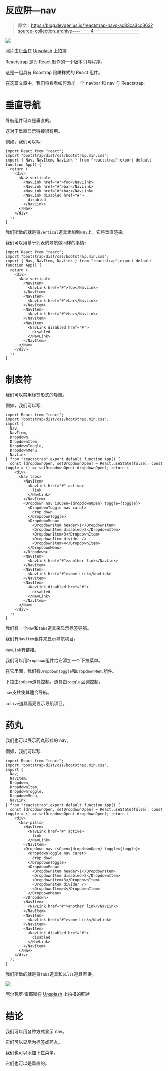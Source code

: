 # 反应阱—nav

> 原文：<https://blog.devgenius.io/reactstrap-navs-ac83ca3cc363?source=collection_archive---------4----------------------->

![](img/6acbf3ee5c212db04672c175f32355cd.png)

照片由[丹金](https://unsplash.com/@danielcgold?utm_source=medium&utm_medium=referral)在 [Unsplash](https://unsplash.com?utm_source=medium&utm_medium=referral) 上拍摄

Reactstrap 是为 React 制作的一个版本引导程序。

这是一组具有 Boostrap 陷阱样式的 React 组件。

在这篇文章中，我们将看看如何添加一个 navbar 和 nav 与 Reactstrap。

# 垂直导航

导航组件可以是垂直的。

这对于垂直显示链接很有用。

例如，我们可以写:

```
import React from "react";
import "bootstrap/dist/css/bootstrap.min.css";
import { Nav, NavItem, NavLink } from "reactstrap";export default function App() {
  return (
    <div>
      <Nav vertical>
        <NavLink href="#">foo</NavLink>
        <NavLink href="#">bar</NavLink>
        <NavLink href="#">baz</NavLink>
        <NavLink disabled href="#">
          disabled
        </NavLink>
      </Nav>
    </div>
  );
}
```

我们所做的就是将`vertical`道具添加到`Nav`上，它将垂直渲染。

我们可以用基于列表的导航做同样的事情:

```
import React from "react";
import "bootstrap/dist/css/bootstrap.min.css";
import { Nav, NavItem, NavLink } from "reactstrap";export default function App() {
  return (
    <div>
      <Nav vertical>
        <NavItem>
          <NavLink href="#">foo</NavLink>
        </NavItem>
        <NavItem>
          <NavLink href="#">bar</NavLink>
        </NavItem>
        <NavItem>
          <NavLink href="#">baz</NavLink>
        </NavItem>
        <NavItem>
          <NavLink disabled href="#">
            disabled
          </NavLink>
        </NavItem>
      </Nav>
    </div>
  );
}
```

# 制表符

我们可以禁用标签形式的导航。

例如，我们可以写:

```
import React from "react";
import "bootstrap/dist/css/bootstrap.min.css";
import {
  Nav,
  NavItem,
  Dropdown,
  DropdownItem,
  DropdownToggle,
  DropdownMenu,
  NavLink
} from "reactstrap";export default function App() {
  const [dropdownOpen, setDropdownOpen] = React.useState(false); const toggle = () => setDropdownOpen(!dropdownOpen); return (
    <div>
      <Nav tabs>
        <NavItem>
          <NavLink href="#" active>
            link
          </NavLink>
        </NavItem>
        <Dropdown nav isOpen={dropdownOpen} toggle={toggle}>
          <DropdownToggle nav caret>
            drop down
          </DropdownToggle>
          <DropdownMenu>
            <DropdownItem header>1</DropdownItem>
            <DropdownItem disabled>2</DropdownItem>
            <DropdownItem>3</DropdownItem>
            <DropdownItem divider />
            <DropdownItem>4</DropdownItem>
          </DropdownMenu>
        </Dropdown>
        <NavItem>
          <NavLink href="#">another link</NavLink>
        </NavItem>
        <NavItem>
          <NavLink href="#">some Link</NavLink>
        </NavItem>
        <NavItem>
          <NavLink disabled href="#">
            disabled
          </NavLink>
        </NavItem>
      </Nav>
    </div>
  );
}
```

我们有一个`Nav`和`tabs`道具来显示标签导航。

我们有`NavItem`组件来显示导航项目。

`NavLink`有链接。

我们可以用`Dropdown`组件给它添加一个下拉菜单。

在它里面，我们有`DropdownToggle`和`DropdownMenu`组件。

下拉由`isOpen`道具控制，道具由`toggle`回调控制。

`nav`支柱使其适合导航。

`active`道具高亮显示导航项目。

# 药丸

我们也可以展示药丸形式的 nav。

例如，我们可以写:

```
import React from "react";
import "bootstrap/dist/css/bootstrap.min.css";
import {
  Nav,
  NavItem,
  Dropdown,
  DropdownItem,
  DropdownToggle,
  DropdownMenu,
  NavLink
} from "reactstrap";export default function App() {
  const [dropdownOpen, setDropdownOpen] = React.useState(false); const toggle = () => setDropdownOpen(!dropdownOpen); return (
    <div>
      <Nav pills>
        <NavItem>
          <NavLink href="#" active>
            link
          </NavLink>
        </NavItem>
        <Dropdown nav isOpen={dropdownOpen} toggle={toggle}>
          <DropdownToggle nav caret>
            drop down
          </DropdownToggle>
          <DropdownMenu>
            <DropdownItem header>1</DropdownItem>
            <DropdownItem disabled>2</DropdownItem>
            <DropdownItem>3</DropdownItem>
            <DropdownItem divider />
            <DropdownItem>4</DropdownItem>
          </DropdownMenu>
        </Dropdown>
        <NavItem>
          <NavLink href="#">another link</NavLink>
        </NavItem>
        <NavItem>
          <NavLink href="#">some Link</NavLink>
        </NavItem>
        <NavItem>
          <NavLink disabled href="#">
            disabled
          </NavLink>
        </NavItem>
      </Nav>
    </div>
  );
}
```

我们所做的就是将`tabs`道具和`pills`道具互换。

![](img/2a552d97767631cf63731db371562ac2.png)

阿尔瓦罗·雷耶斯在 [Unsplash](https://unsplash.com?utm_source=medium&utm_medium=referral) 上拍摄的照片

# 结论

我们可以用各种方式显示 nav。

它们可以显示为标签或药丸。

我们也可以添加下拉菜单。

它们也可以是垂直的。